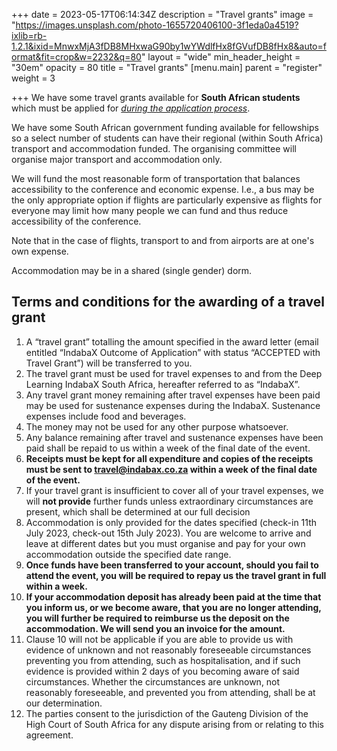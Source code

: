 +++
date = 2023-05-17T06:14:34Z
description = "Travel grants"
image = "https://images.unsplash.com/photo-1655720406100-3f1eda0a4519?ixlib=rb-1.2.1&ixid=MnwxMjA3fDB8MHxwaG90by1wYWdlfHx8fGVufDB8fHx8&auto=format&fit=crop&w=2232&q=80"
layout = "wide"
min_header_height = "30em"
opacity = 80
title = "Travel grants"
[menu.main]
parent = "register"
weight = 3

+++
We have some travel grants available for **South African students** which must be applied for [_during the application process_](/register/now).

<!--more-->

We have some South African government funding available for fellowships so a select number of students can have their regional (within South Africa) transport and accommodation funded. The organising committee will organise major transport and accommodation only.

We will fund the most reasonable form of transportation that balances accessibility to the conference and economic expense. I.e., a bus may be the only appropriate option if flights are particularly expensive as flights for everyone may limit how many people we can fund and thus reduce accessibility of the conference.

Note that in the case of flights, transport to and from airports are at one's own expense.

Accommodation may be in a shared (single gender) dorm.

## Terms and conditions for the awarding of a travel grant

 1. A “travel grant” totalling the amount specified in the award letter (email entitled “IndabaX Outcome of Application” with status “ACCEPTED with Travel Grant”) will be transferred to you.
 2. The travel grant must be used for travel expenses to and from the Deep Learning IndabaX South Africa, hereafter referred to as “IndabaX”.
 3. Any travel grant money remaining after travel expenses have been paid may be used for sustenance expenses during the IndabaX. Sustenance expenses include food and beverages.
 4. The money may not be used for any other purpose whatsoever.
 5. Any balance remaining after travel and sustenance expenses have been paid shall be repaid to us within a week of the final date of the event.
 6. **Receipts must be kept for all expenditure and copies of the receipts must be sent to travel@indabax.co.za within a week of the final date of the event.**
 7. If your travel grant is insufficient to cover all of your travel expenses, we will **not provide** further funds unless extraordinary circumstances are present, which shall be determined at our full decision
 8. Accommodation is only provided for the dates specified (check-in 11th July 2023, check-out 15th July 2023). You are welcome to arrive and leave at different dates but you must organise and pay for your own accommodation outside the specified date range.
 9. **Once funds have been transferred to your account, should you fail to attend the event, you will be required to repay us the travel grant in full within a week.**
10. **If your accommodation deposit has already been paid at the time that you inform us, or we become aware, that you are no longer attending, you will further be required to reimburse us the deposit on the accommodation. We will send you an invoice for the amount.**
11. Clause 10 will not be applicable if you are able to provide us with evidence of unknown and not reasonably foreseeable circumstances preventing you from attending, such as hospitalisation, and if such evidence is provided within 2 days of you becoming aware of said circumstances. Whether the circumstances are unknown, not reasonably foreseeable, and prevented you from attending, shall be at our determination.
12. The parties consent to the jurisdiction of the Gauteng Division of the High Court of South Africa for any dispute arising from or relating to this agreement.